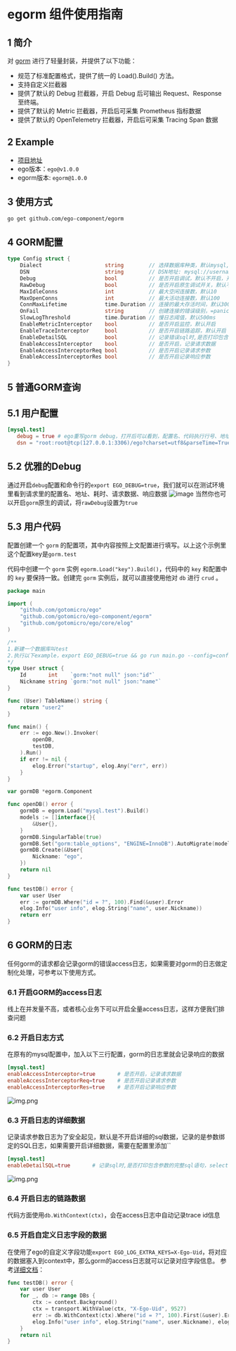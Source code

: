 # egorm 组件使用指南
## 1 简介
对 [gorm](https://github.com/go-gorm/gorm) 进行了轻量封装，并提供了以下功能：
- 规范了标准配置格式，提供了统一的 Load().Build() 方法。
- 支持自定义拦截器
- 提供了默认的 Debug 拦截器，开启 Debug 后可输出 Request、Response 至终端。
- 提供了默认的 Metric 拦截器，开启后可采集 Prometheus 指标数据
- 提供了默认的 OpenTelemetry 拦截器，开启后可采集 Tracing Span 数据

## 2 Example
* [项目地址](https://github.com/ego-component/egorm/tree/master/examples)
* ego版本：``ego@v1.0.0``
* egorm版本: ``egorm@1.0.0``

## 3 使用方式
```bash
go get github.com/ego-component/egorm
```

## 4 GORM配置
```go
type Config struct {
    Dialect                    string        // 选择数据库种类，默认mysql,postgres,mssql
    DSN                        string        // DSN地址: mysql://username:password@tcp(127.0.0.1:3306)/mysql?charset=utf8mb4&collation=utf8mb4_general_ci&parseTime=True&loc=Local&timeout=1s&readTimeout=3s&writeTimeout=3s
    Debug                      bool          // 是否开启调试，默认不开启，开启后并加上export EGO_DEBUG=true，可以看到每次请求，配置名、地址、耗时、请求数据、响应数据
    RawDebug                   bool          // 是否开启原生调试开关，默认不开启
    MaxIdleConns               int           // 最大空闲连接数，默认10
    MaxOpenConns               int           // 最大活动连接数，默认100
    ConnMaxLifetime            time.Duration // 连接的最大存活时间，默认300s
    OnFail                     string        // 创建连接的错误级别，=panic时，如果创建失败，立即panic，默认连接不上panic
    SlowLogThreshold           time.Duration // 慢日志阈值，默认500ms
    EnableMetricInterceptor    bool          // 是否开启监控，默认开启
    EnableTraceInterceptor     bool          // 是否开启链路追踪，默认开启
    EnableDetailSQL            bool          // 记录错误sql时,是否打印包含参数的完整sql语句，select * from aid = ?;
    EnableAccessInterceptor    bool          // 是否开启，记录请求数据
    EnableAccessInterceptorReq bool          // 是否开启记录请求参数
    EnableAccessInterceptorRes bool          // 是否开启记录响应参数
}
```

## 5 普通GORM查询
## 5.1 用户配置
```toml
[mysql.test]
   debug = true # ego重写gorm debug，打开后可以看到，配置名、代码执行行号、地址、耗时、请求数据、响应数据
   dsn = "root:root@tcp(127.0.0.1:3306)/ego?charset=utf8&parseTime=True&loc=Local&readTimeout=1s&timeout=1s&writeTimeout=3s"
```

## 5.2 优雅的Debug
通过开启``debug``配置和命令行的``export EGO_DEBUG=true``，我们就可以在测试环境里看到请求里的配置名、地址、耗时、请求数据、响应数据
![image](https://cdn.gocn.vip/ego/assets/img/ego_debug.4672a95e.png)
当然你也可以开启``gorm``原生的调试，将``rawDebug``设置为``true``

## 5.3 用户代码
配置创建一个 ``gorm`` 的配置项，其中内容按照上文配置进行填写。以上这个示例里这个配置key是``gorm.test``

代码中创建一个 ``gorm`` 实例 ``egorm.Load("key").Build()``，代码中的 ``key`` 和配置中的 ``key`` 要保持一致。创建完 ``gorm`` 实例后，就可以直接使用他对 ``db`` 进行 ``crud`` 。

```go
package main

import (
	"github.com/gotomicro/ego"
	"github.com/gotomicro/ego-component/egorm"
	"github.com/gotomicro/ego/core/elog"
)

/**
1.新建一个数据库叫test
2.执行以下example，export EGO_DEBUG=true && go run main.go --config=config.toml
*/
type User struct {
	Id       int    `gorm:"not null" json:"id"`
	Nickname string `gorm:"not null" json:"name"`
}

func (User) TableName() string {
	return "user2"
}

func main() {
	err := ego.New().Invoker(
		openDB,
		testDB,
	).Run()
	if err != nil {
		elog.Error("startup", elog.Any("err", err))
	}
}

var gormDB *egorm.Component

func openDB() error {
	gormDB = egorm.Load("mysql.test").Build()
	models := []interface{}{
		&User{},
	}
	gormDB.SingularTable(true)
	gormDB.Set("gorm:table_options", "ENGINE=InnoDB").AutoMigrate(models...)
	gormDB.Create(&User{
		Nickname: "ego",
	})
	return nil
}

func testDB() error {
	var user User
	err := gormDB.Where("id = ?", 100).Find(&user).Error
	elog.Info("user info", elog.String("name", user.Nickname))
	return err
}
```
## 6 GORM的日志
任何gorm的请求都会记录gorm的错误access日志，如果需要对gorm的日志做定制化处理，可参考以下使用方式。

### 6.1 开启GORM的access日志
线上在并发量不高，或者核心业务下可以开启全量access日志，这样方便我们排查问题

### 6.2 开启日志方式
在原有的mysql配置中，加入以下三行配置，gorm的日志里就会记录响应的数据
```toml
[mysql.test]
enableAccessInterceptor=true       # 是否开启，记录请求数据
enableAccessInterceptorReq=true    # 是否开启记录请求参数
enableAccessInterceptorRes=true    # 是否开启记录响应参数
```

![img.png](https://cdn.gocn.vip/ego/assets/img/enable_req_res.89087f89.png)

### 6.3 开启日志的详细数据
记录请求参数日志为了安全起见，默认是不开启详细的sql数据，记录的是参数绑定的SQL日志，如果需要开启详细数据，需要在配置里添加``
```toml
[mysql.test]
enableDetailSQL=true       # 记录sql时,是否打印包含参数的完整sql语句，select * from aid = ?;
```
![img.png](https://cdn.gocn.vip/ego/assets/img/enable_req_res_detail.c932d5dc.png)

### 6.4 开启日志的链路数据
代码方面使用`db.WithContext(ctx)`，会在access日志中自动记录trace id信息

### 6.5 开启自定义日志字段的数据
在使用了ego的自定义字段功能`export EGO_LOG_EXTRA_KEYS=X-Ego-Uid`，将对应的数据塞入到context中，那么gorm的access日志就可以记录对应字段信息。
参考[详细文档](https://ego.gocn.vip/micro/chapter2/trace.html#_6-ego-access-%E8%87%AA%E5%AE%9A%E4%B9%89%E9%93%BE%E8%B7%AF)：
```go
func testDB() error {
	var user User
	for _, db := range DBs {
		ctx := context.Background()
		ctx = transport.WithValue(ctx, "X-Ego-Uid", 9527)
		err := db.WithContext(ctx).Where("id = ?", 100).First(&user).Error
		elog.Info("user info", elog.String("name", user.Nickname), elog.FieldErr(err))
	}
	return nil
}
```